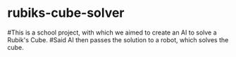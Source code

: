 # rubiks-cube-solver

#This is a school project, with which we aimed to create an AI to solve a Rubik's Cube.
#Said AI then passes the solution to a robot, which solves the cube.
